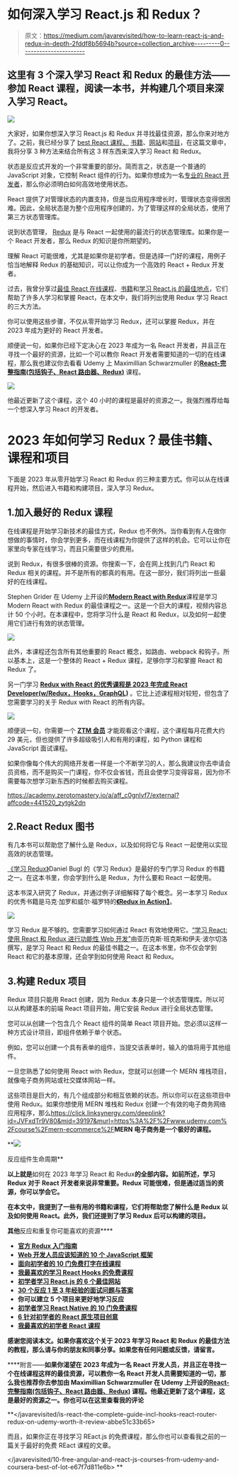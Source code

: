 # 如何深入学习 React.js 和 Redux？

> 原文：<https://medium.com/javarevisited/how-to-learn-react-js-and-redux-in-depth-2fddf8b5694b?source=collection_archive---------0----------------------->

## 这里有 3 个深入学习 React 和 Redux 的最佳方法——参加 React 课程，阅读一本书，并构建几个项目来深入学习 React。

[![](img/573bc15fb400f45304d99b8474554dce.png)](https://medium.com/javarevisited/the-2019-react-js-developer-roadmap-9a8e290b8a56)

大家好，如果你想深入学习 React.js 和 Redux 并寻找最佳资源，那么你来对地方了。之前，我已经分享了 [best React 课程、](https://javinpaul.medium.com/top-5-courses-to-learn-react-js-in-2019-best-of-lot-fa02cd96cdf0) [书籍](/javarevisited/5-best-react-js-books-for-beginners-and-experienced-web-developers-e7b90b1ab9d2)、[网站](/javarevisited/6-best-websites-to-learn-react-js-coding-for-free-ba7ec5c43433)和[项目](/javarevisited/5-projects-you-can-build-to-learn-react-native-in-2022-c7111aceddd)，在这篇文章中，我将分享 3 种方法来结合所有这 3 样东西来深入学习 React 和 Redux。

状态是反应式开发的一个非常重要的部分。简而言之，状态是一个普通的 JavaScript 对象，它控制 React 组件的行为。如果你想成为一名[专业的 React 开发者](https://javarevisited.blogspot.com/2018/10/the-2018-react-developer-roadmap.html)，那么你必须明白如何高效地使用状态。

React 提供了对管理状态的内置支持，但是当应用程序增长时，管理状态变得很困难。因此，全局状态是为整个应用程序创建的，为了管理这样的全局状态，使用了第三方状态管理库。

说到状态管理， [Redux](https://javarevisited.blogspot.com/2018/08/top-5-react-js-and-redux-courses-to-learn-online.html) 是与 React 一起使用的最流行的状态管理库。如果你是一个 React 开发者，那么 Redux 的知识是你所期望的。

理解 React 可能很难，尤其是如果你是初学者。但是选择一门好的课程，用例子恰当地解释 Redux 的基础知识，可以让你成为一个高效的 React + Redux 开发者。

过去，我曾分享过[最佳 React 在线课程](https://javinpaul.medium.com/top-5-courses-to-learn-react-js-in-2019-best-of-lot-fa02cd96cdf0)、[书籍](/javarevisited/5-best-react-js-books-for-beginners-and-experienced-web-developers-e7b90b1ab9d2)和[学习 React.js 的最佳地点](/javarevisited/6-best-websites-to-learn-react-js-coding-for-free-ba7ec5c43433)，它们帮助了许多人学习和掌握 React，在本文中，我们将列出使用 Redux 学习 React 的三大方法。

你可以使用这些步骤，不仅从零开始学习 Redux，还可以掌握 Redux，并在 2023 年成为更好的 React 开发者。

顺便说一句，如果你已经下定决心在 2023 年成为一名 React 开发者，并且正在寻找一个最好的资源，比如一个可以教你 React 开发者需要知道的一切的在线课程，那么我也建议你去看看 Udemy 上 Maximillian Schwarzmuller 的[**React-完整指南(包括钩子、React 路由器、Redux)**](https://click.linksynergy.com/deeplink?id=CuIbQrBnhiw&mid=39197&murl=https%3A%2F%2Fwww.udemy.com%2Fcourse%2Freact-the-complete-guide-incl-redux%2F) 课程。

[![](img/799a9debc42f8d4544d12f893103816b.png)](https://click.linksynergy.com/deeplink?id=CuIbQrBnhiw&mid=39197&murl=https%3A%2F%2Fwww.udemy.com%2Fcourse%2Freact-the-complete-guide-incl-redux%2F)

他最近更新了这个课程，这个 40 小时的课程是最好的资源之一。我强烈推荐给每一个想深入学习 React 的开发者。

# 2023 年如何学习 Redux？最佳书籍、课程和项目

下面是 2023 年从零开始学习 React 和 Redux 的三种主要方式。你可以从在线课程开始，然后进入书籍和构建项目，深入学习 Redux。

## 1.加入最好的 Redux 课程

在线课程是开始学习新技术的最佳方式，Redux 也不例外。当你看到有人在做你想做的事情时，你会学到更多，而在线课程为你提供了这样的机会。它可以让你在家里向专家在线学习，而且只需要很少的费用。

说到 Redux，有很多很棒的资源。你搜索一下，会在网上找到几门 React 和 Redux 相关的课程。并不是所有的都真的有用。在这一部分，我们将列出一些最好的在线课程。

Stephen Grider 在 Udemy 上开设的[**Modern React with Redux**](https://click.linksynergy.com/deeplink?id=CuIbQrBnhiw&mid=39197&murl=https%3A%2F%2Fwww.udemy.com%2Fcourse%2Freact-redux%2F)课程是学习 Modern React with Redux 的最佳课程之一。这是一个巨大的课程，视频内容总计 50 个小时。在本课程中，您将学习什么是 React 和 Redux，以及如何一起使用它们进行有效的状态管理。

[![](img/be9eb71e99521c591bf7a227d2cae6ed.png)](https://click.linksynergy.com/deeplink?id=CuIbQrBnhiw&mid=39197&murl=https%3A%2F%2Fwww.udemy.com%2Fcourse%2Freact-redux%2F)

此外，本课程还包含所有其他重要的 React 概念，如路由、webpack 和钩子。所以基本上，这是一个整体的 React + Redux 课程，足够你学习和掌握 React 和 Redux 了。

另一门学习 [**Redux with React 的优秀课程是 2023 年完成 React Developer(w/Redux，Hooks，GraphQL)**](https://academy.zerotomastery.io/a/aff_565yhxdn/external?affcode=441520_zytgk2dn) 。它比上述课程相对较短，但包含了您需要学习的关于 Redux with React 的所有内容。

[![](img/10a2220a1812bbce296324c123982b28.png)](https://academy.zerotomastery.io/a/aff_565yhxdn/external?affcode=441520_zytgk2dn)

顺便说一句，你需要一个 [**ZTM 会员**](https://academy.zerotomastery.io/a/aff_c0gnlvf7/external?affcode=441520_zytgk2dn) 才能观看这个课程，这个课程每月花费大约 29 美元，但也提供了许多超级吸引人和有用的课程，如 Python 课程和 JavaScript 面试课程。

如果你像每个伟大的网络开发者一样是一个不断学习的人，那么我建议你去申请会员资格，而不是购买一门课程，你不仅会省钱，而且会使学习变得容易，因为你不需要每次想学习新东西的时候都去购买课程。

<https://academy.zerotomastery.io/a/aff_c0gnlvf7/external?affcode=441520_zytgk2dn>  

## 2.React Redux 图书

有几本书可以帮助您了解什么是 Redux，以及如何将它与 React 一起使用以实现高效的状态管理。

[《学习 Redux》](https://www.amazon.com/Learning-React-Functional-Development-Redux/dp/1491954620?tag=javamysqlanta-20)Daniel Bugl 的《学习 Redux》是最好的专门学习 Redux 的书籍之一。在这本书里，你会学到什么是 Redux，为什么要和 React 一起使用。

这本书深入研究了 Redux，并通过例子详细解释了每个概念。另一本学习 Redux 的优秀书籍是马克·加罗和威尔·福罗特的[**《Redux in Action】**](https://www.amazon.com/Redux-Action-Marc-Garreau/dp/1617294977?tag=javamysqlanta-20)。

[![](img/39382f21e97b192bc778f067ad0a0f46.png)](https://www.amazon.com/Redux-Action-Marc-Garreau/dp/1617294977?tag=javamysqlanta-20)

学习 Redux 是不够的。您需要学习如何通过 React 有效地使用它。[“学习 React:使用 React 和 Redux 进行功能性 Web 开发”](https://www.amazon.com/Learning-React-Functional-Development-Redux/dp/1491954620?tag=javamysqlanta-20)由亚历克斯·班克斯和伊夫·波尔切洛撰写，是学习 React 和 Redux 的最佳书籍之一。在这本书里，你不仅会学到 React 和它的基本原理，还会学到如何使用 React 和 Redux。

## 3.构建 Redux 项目

Redux 项目只能用 React 创建，因为 Redux 本身只是一个状态管理库。所以可以从构建基本的前端 React 项目开始，用它安装 Redux 进行全局状态管理。

您可以从创建一个包含几个 React 组件的简单 React 项目开始。您必须以这样一种方式设计项目，即组件依赖于单个状态。

例如，您可以创建一个具有表单的组件，当提交该表单时，输入的值将用于其他组件。

一旦您熟悉了如何使用 React with Redux，您就可以创建一个 MERN 堆栈项目，就像电子商务网站或社交媒体网站一样。

这些项目是巨大的，有几个组成部分和相互依赖的状态。所以你可以在这些项目中使用 Redux。如果你想使用 MERN 堆栈和 Redux 创建一个有效的电子商务网络应用程序，那么<https://click.linksynergy.com/deeplink?id=JVFxdTr9V80&mid=39197&murl=https%3A%2F%2Fwww.udemy.com%2Fcourse%2Fmern-ecommerce%2F>**MERN 电子商务是一个极好的课程。**

**[![](img/398e1d6ebd6f684b738e42f4421f372f.png)](https://click.linksynergy.com/deeplink?id=JVFxdTr9V80&mid=39197&murl=https%3A%2F%2Fwww.udemy.com%2Fcourse%2Fmern-ecommerce%2F)

反应组件生命周期** 

**以上就是**如何在 2023 年学习 React 和 Redux**的全部内容。如前所述，学习 Redux 对于 React 开发者来说非常重要。Redux 可能很难，但是通过适当的资源，你可以学会它。**

**在本文中，我提到了一些有用的书籍和课程，它们将帮助您了解什么是 Redux 以及如何使用 React。此外，我们还提到了学习 Redux 后可以构建的项目。**

**其他**反应和重复你可能喜欢的资源****

*   **[官方 Redux 入门指南](https://redux.js.org/introduction/getting-started)**
*   **[Web 开发人员应该知道的 10 个 JavaScript 框架](http://www.java67.com/2019/01/top-10-javascript-frameworks-and-libraries-for-web-developers.html)**
*   **[面向初学者的 10 门免费打字在线课程](/javarevisited/top-10-free-typescript-courses-to-learn-online-best-of-lot-44bce9da41d1)**
*   **[我最喜欢的学习 React Hooks 的免费课程](/javarevisited/top-10-free-courses-to-learn-react-js-c14edbd3b35f?source=---------10------------------)**
*   **[初学者学习 React.js 的 6 个最佳网站](/javarevisited/6-best-websites-to-learn-react-js-coding-for-free-ba7ec5c43433)**
*   **[30 个反应 1 至 3 年经验的面试问题与答案](https://javarevisited.blogspot.com/2021/09/reactjs-interview-questions-answers.html)**
*   **你可以建立 5 个项目来更好地学习反应**
*   **[初学者学习 React Native 的 10 门免费课程](/javarevisited/my-favorite-free-react-native-courses-for-beginners-in-2020-4629f5274eb6)**
*   **[6 针对初学者的 React 原生项目创意](https://javarevisited.blogspot.com/2021/05/5-projects-you-can-do-to-learn-react-native.html)**
*   **[我最喜欢的初学者 React 课程](https://www.java67.com/2022/03/top-5-reactjs-courses-for-beginners-to.html)**

**感谢您阅读本文。如果你喜欢这个关于 2023 年学习 React 和 Redux 的最佳方法的教程，那么请与你的朋友和同事分享。如果您有任何问题或反馈，请留言。**

****附言——**如果你渴望在 2023 年成为一名 React 开发人员，并且正在寻找一个在线课程这样的最佳资源，可以教你一名 React 开发人员需要知道的一切，那么我也推荐你去参加由 Maximillian Schwarzmuller 在 Udemy 上开设的[**React-完整指南(包括钩子、React 路由器、Redux)**](https://click.linksynergy.com/deeplink?id=CuIbQrBnhiw&mid=39197&murl=https%3A%2F%2Fwww.udemy.com%2Fcourse%2Freact-the-complete-guide-incl-redux%2F) 课程。他最近更新了这个课程，这是最好的资源之一。你也可以在这里查看我的评论**

**</javarevisited/is-react-the-complete-guide-incl-hooks-react-router-redux-on-udemy-worth-it-review-abbe51c33b65>  

而且，如果你正在寻找学习 REact.js 的免费课程，那么你也可以查看我之前的一篇关于最好的免费 REact 课程的文章。

</javarevisited/10-free-angular-and-react-js-courses-from-udemy-and-coursera-best-of-lot-e67f7d811e6b> **